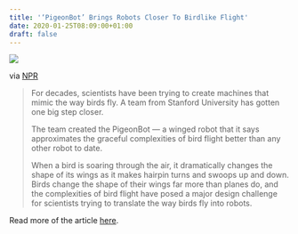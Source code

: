 ```yaml
---
title: '‘PigeonBot’ Brings Robots Closer To Birdlike Flight'
date: 2020-01-25T08:09:00+01:00
draft: false
---
```


[![](https://cdn-blog.adafruit.com/uploads/2020/01/pigeonbot-32e3117e3ad9875f3bc8bf326e9a2aa4d300dd46-s700-c85-600x449.jpg)](https://www.npr.org/2020/01/16/796786350/pigeonbot-brings-robots-closer-to-bird-like-flight)

via [NPR](https://www.npr.org/2020/01/16/796786350/pigeonbot-brings-robots-closer-to-bird-like-flight)

> For decades, scientists have been trying to create machines that mimic the way birds fly. A team from Stanford University has gotten one big step closer.
> 
> The team created the PigeonBot — a winged robot that it says approximates the graceful complexities of bird flight better than any other robot to date.
> 
> When a bird is soaring through the air, it dramatically changes the shape of its wings as it makes hairpin turns and swoops up and down. Birds change the shape of their wings far more than planes do, and the complexities of bird flight have posed a major design challenge for scientists trying to translate the way birds fly into robots.

Read more of the article [here](https://www.npr.org/2020/01/16/796786350/pigeonbot-brings-robots-closer-to-bird-like-flight).
